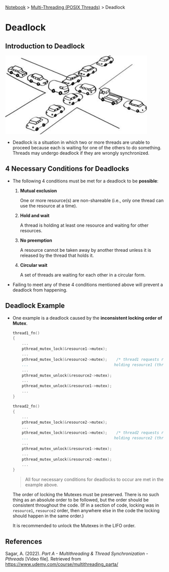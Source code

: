 <a href="../">Notebook</a> > <a href="./">Multi-Threading (POSIX Threads)</a> > Deadlock

# Deadlock



## Introduction to Deadlock



<img src="./img/deadlock.png" alt="deadlock" width="450">



* Deadlock is a situation in which two or more threads are unable to proceed because each is waiting for one of the others to do something. Threads may undergo deadlock if they are wrongly synchronized.

  

## 4 Necessary Conditions for Deadlocks

* The following 4 conditions must be met for a deadlock to be **possible**:

  1. **Mutual exclusion**

     One or more resource(s) are non-shareable (i.e., only one thread can use the resource at a time).

  2. **Hold and wait**

     A thread is holding at least one resource and waiting for other resources.

  3. **No preemption**

     A resource cannot be taken away by another thread unless it is released by the thread that holds it.

  4. **Circular wait**

     A set of threads are waiting for each other in a circular form.

* Failing to meet any of these 4 conditions mentioned above will prevent a deadlock from happening.



## Deadlock Example

* One example is a deadlock caused by the **inconsistent locking order of Mutex**.

  ```c
  thread1_fn()
  {
      ...
      pthread_mutex_lock(&resource1->mutex);
      ...
      pthread_mutex_lock(&resource2->mutex);	/* thread1 requests resource2 held by thread2 while
      ... 									   holding resource1 (thread1 is blocked) */
      ...
      pthread_mutex_unlock(&resource2->mutex);
      ...
      pthread_mutex_unlock(&resource1->mutex);
      ...
  }
  ```

  ```c
  thread2_fn()
  {
      ...
      pthread_mutex_lock(&resource2->mutex);
      ...
      pthread_mutex_lock(&resource1->mutex);	/* thread2 requests resource1 held by thread1 while
      ... 									   holding resource2 (thread2 is blocked) */
      ...
      pthread_mutex_unlock(&resource1->mutex);
      ...
      pthread_mutex_unlock(&resource2->mutex);
      ...
  }
  ```

  > All four necessary conditions for deadlocks to occur are met in the example above.

  The order of locking the Mutexes must be preserved. There is no such thing as an absolute order to be followed, but the order should be consistent throughout the code. (If in a section of code, locking was in `resource1`, `resource2` order, then anywhere else in the code the locking should happen in the same order.)

  It is recommended to unlock the Mutexes in the LIFO order.






## References

Sagar, A. (2022). *Part A - Multithreading & Thread Synchronization - Pthreads* [Video file]. Retrieved from  https://www.udemy.com/course/multithreading_parta/

